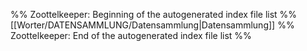 %% Zoottelkeeper: Beginning of the autogenerated index file list  %%
 [[Worter/DATENSAMMLUNG/Datensammlung|Datensammlung]]
%% Zoottelkeeper: End of the autogenerated index file list  %%
